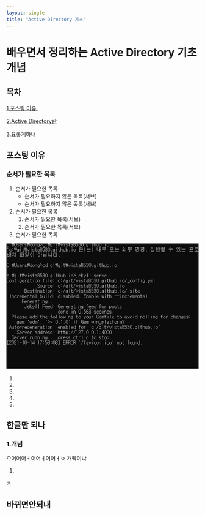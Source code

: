 ```yaml
---
layout: single
title: "Active Directory 기초"
---
```


# 배우면서 정리하는 Active Directory 기초 개념 

## 목차

[1.포스팅 이유.](#포스팅-이유)

[2.Active Directory란](#한글만-되나)

[3.요롷게하내](#바뀌면안되내)



## 포스팅 이유

###  순서가 필요한 목록

1. 순서가 필요한 목록
    - 순서가 필요하지 않은 목록(서브)
    - 순서가 필요하지 않은 목록(서브) 
2. 순서가 필요한 목록
    1. 순서가 필요한 목록(서브)
    1. 순서가 필요한 목록(서브)
3. 순서가 필요한 목록



![1](../images/2021-10-05-first/1.JPG)







1.

2.

3.

4.

5.


## 한글만 되나

### 1.개념

으어어어ㅓ어어ㅓ어어ㅓㅇ 개빡이냐


1.
ㅈ





## 바뀌면안되내



